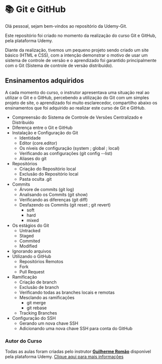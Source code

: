 # 📚 Git e GitHub

Olá pessoal, sejam bem-vindos ao repositório da Udemy-Git.

Este repositório foi criado no momento da realização do curso Git e GitHub, pela plataforma Udemy.

Diante da realização, tivemos um pequeno projeto sendo criado um site básico (HTML e CSS), com a intenção demonstrar o motivo de usar um sistema de controle de versão e o aprendizado foi garantido principalmente com o Git (Sistema de controle de versão distribuído).

## Ensinamentos adquiridos

A cada momento do curso, o instrutor apresentava uma situação real ao utilizar o Git e o GitHub, percebendo a utilização do Git com um simples projeto de site, o aprendizado foi muito esclarecedor, compartilho abaixo os ensinamentos que foi adquirido ao realizar este curso de Git e GitHub.

- Compreensão do Sistema de Controle de Versões Centralizado e Distribuído
- Diferença entre o Git e GitHub
- Instalação e Configuração do Git
    - Identidade
    - Editor (core.editor)
    - Os níveis de configuração (system ; global ; local)
    - Verificando as configurações (git config --list)
    - Aliases do git
- Repositórios
    - Criação do Repositório local
    - Exclusão do Repositório local
    - Pasta oculta .git
- Commits
    - Árvore de commits (git log)
    - Analisando os Commits (git show)
    - Verificando as diferenças (git diff)
    - Desfazendo os Commits (git reset ; git revert)
        - soft
        - hard
        - mixed
- Os estágios do Git
    - Untracked 
    - Staged
    - Commited
    - Modified
- Ignorando arquivos
- Utilizando o GitHub
    - Repositórios Remotos
    - Fork
    - Pull Request
- Ramificação
    - Criação de branch
    - Exclusão de branch
    - Verificando todas as branches locais e remotas
    - Mesclando as ramificações
        - git merge
        - git rebase
    - Tracking Branches
- Configuração do SSH
    - Gerando um nova chave SSH
    - Adicionando uma nova chave SSH para conta do GitHub

### Autor do Curso

Todas as aulas foram criadas pelo instrutor **[Guilherme Romão](https://github.com/guiromao87)** disponível pela plataforma Udemy. [Clique aqui para mais informações](https://www.udemy.com/course/git-e-github-basico-e-intermediario/)
